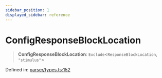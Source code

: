```yaml
---
sidebar_position: 1
displayed_sidebar: reference
---
```


# ConfigResponseBlockLocation

> **ConfigResponseBlockLocation**: `Exclude`\<`ResponseBlockLocation`, `"stimulus"`\>

Defined in: [parser/types.ts:152](https://github.com/revisit-studies/study/blob/2e617a552035dd6d22a4f8cba7e0d8ac40275f33/src/parser/types.ts#L152)
